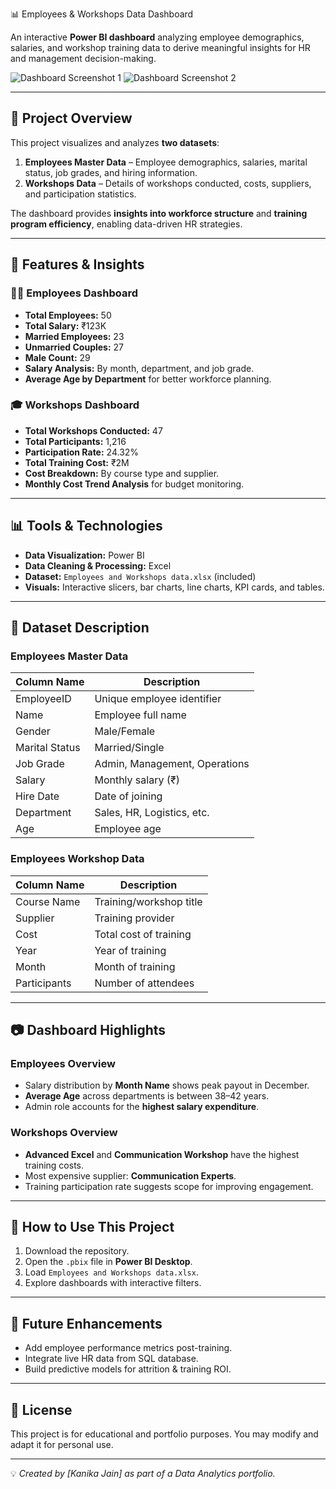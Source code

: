  📊 Employees & Workshops Data Dashboard  

An interactive **Power BI dashboard** analyzing employee demographics, salaries, and workshop training data to derive meaningful insights for HR and management decision-making.  

![Dashboard Screenshot 1](Screenshot%202025-08-09%20145020.png) 
![Dashboard Screenshot 2](Screenshot%202025-08-09%20145052.png)  

---

## 📂 Project Overview  
This project visualizes and analyzes **two datasets**:  
1. **Employees Master Data** – Employee demographics, salaries, marital status, job grades, and hiring information.  
2. **Workshops Data** – Details of workshops conducted, costs, suppliers, and participation statistics.  

The dashboard provides **insights into workforce structure** and **training program efficiency**, enabling data-driven HR strategies.  

---

## 📑 Features & Insights  

### 👨‍💼 **Employees Dashboard**
- **Total Employees:** 50  
- **Total Salary:** ₹123K  
- **Married Employees:** 23  
- **Unmarried Couples:** 27  
- **Male Count:** 29  
- **Salary Analysis:** By month, department, and job grade.  
- **Average Age by Department** for better workforce planning.  

### 🎓 **Workshops Dashboard**
- **Total Workshops Conducted:** 47  
- **Total Participants:** 1,216  
- **Participation Rate:** 24.32%  
- **Total Training Cost:** ₹2M  
- **Cost Breakdown:** By course type and supplier.  
- **Monthly Cost Trend Analysis** for budget monitoring.  

---

## 📊 Tools & Technologies  
- **Data Visualization:** Power BI  
- **Data Cleaning & Processing:** Excel  
- **Dataset:** `Employees and Workshops data.xlsx` (included)  
- **Visuals:** Interactive slicers, bar charts, line charts, KPI cards, and tables.  

---

## 📂 Dataset Description  

### **Employees Master Data**  
| Column Name | Description |
|---------------------|-------------|
| EmployeeID | Unique employee identifier |
| Name | Employee full name |
| Gender | Male/Female |
| Marital Status | Married/Single |
| Job Grade | Admin, Management, Operations |
| Salary | Monthly salary (₹) |
| Hire Date | Date of joining |
| Department | Sales, HR, Logistics, etc. |
| Age | Employee age |

### **Employees Workshop Data**  
| Column Name | Description |
|---------------------|-------------|
| Course Name | Training/workshop title |
| Supplier | Training provider |
| Cost | Total cost of training |
| Year | Year of training |
| Month | Month of training |
| Participants | Number of attendees |

---

## 📷 Dashboard Highlights  

### **Employees Overview**  
- Salary distribution by **Month Name** shows peak payout in December.  
- **Average Age** across departments is between 38–42 years.  
- Admin role accounts for the **highest salary expenditure**.  

### **Workshops Overview**  
- **Advanced Excel** and **Communication Workshop** have the highest training costs.  
- Most expensive supplier: **Communication Experts**.  
- Training participation rate suggests scope for improving engagement.  

---

## 🚀 How to Use This Project  
1. Download the repository.  
2. Open the `.pbix` file in **Power BI Desktop**.  
3. Load `Employees and Workshops data.xlsx`.  
4. Explore dashboards with interactive filters.  

---

## 📌 Future Enhancements  
- Add employee performance metrics post-training.  
- Integrate live HR data from SQL database.  
- Build predictive models for attrition & training ROI.  

---

## 📜 License  
This project is for educational and portfolio purposes. You may modify and adapt it for personal use.  

---
💡 *Created by [Kanika Jain] as part of a Data Analytics portfolio.*
